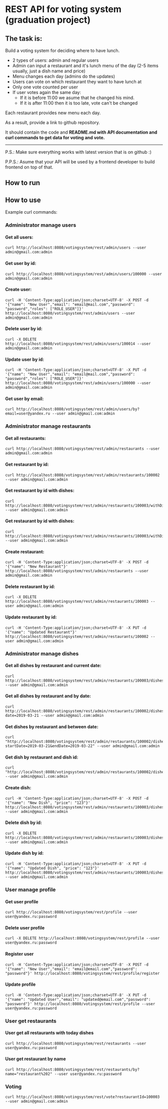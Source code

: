 # REST API for voting system (graduation project)

## The task is:
Build a voting system for deciding where to have lunch.

 * 2 types of users: admin and regular users
 * Admin can input a restaurant and it's lunch menu of the day (2-5 items usually, just a dish name and price)
 * Menu changes each day (admins do the updates)
 * Users can vote on which restaurant they want to have lunch at
 * Only one vote counted per user
 * If user votes again the same day:
    - If it is before 11:00 we asume that he changed his mind.
    - If it is after 11:00 then it is too late, vote can't be changed

Each restaurant provides new menu each day.

As a result, provide a link to github repository.

It should contain the code and **README.md with API documentation and curl commands to get data for voting and vote.**

-----------------------------
P.S.: Make sure everything works with latest version that is on github :)

P.P.S.: Asume that your API will be used by a frontend developer to build frontend on top of that.

## How to run

## How to use
Example curl commands:
### Administrator manage users
#### Get all users:
```
curl http://localhost:8080/votingsystem/rest/admin/users --user admin@gmail.com:admin
```

#### Get user by id:
```
curl http://localhost:8080/votingsystem/rest/admin/users/100000 --user admin@gmail.com:admin
```

#### Create user:
```
curl -H 'Content-Type:application/json;charset=UTF-8' -X POST -d '{"name": "New User","email": "email@mail.com","password": "password","roles": ["ROLE_USER"]}' http://localhost:8080/votingsystem/rest/admin/users --user admin@gmail.com:admin
```

#### Delete user by id:
```
curl -X DELETE http://localhost:8080/votingsystem/rest/admin/users/100014 --user admin@gmail.com:admin
```

#### Update user by id:
```
curl -H 'Content-Type:application/json;charset=UTF-8' -X PUT -d '{"name": "New User","email": "email@mail.com","password": "password","roles": ["ROLE_USER"]}' http://localhost:8080/votingsystem/rest/admin/users/100000 --user admin@gmail.com:admin
```

#### Get user by email:
```
curl http://localhost:8080/votingsystem/rest/admin/users/by?email=user@yandex.ru --user admin@gmail.com:admin
```

### Administrator manage restaurants
#### Get all restaurants:
```
curl http://localhost:8080/votingsystem/rest/admin/restaurants --user admin@gmail.com:admin
```

#### Get restaurant by id:
```
curl http://localhost:8080/votingsystem/rest/admin/restaurants/100002 --user admin@gmail.com:admin
```

#### Get restaurant by id with dishes:
```
curl http://localhost:8080/votingsystem/rest/admin/restaurants/100003/withDishes --user admin@gmail.com:admin
```

#### Get restaurant by id with dishes:
```
curl http://localhost:8080/votingsystem/rest/admin/restaurants/100003/withDishes --user admin@gmail.com:admin
```

#### Create restaurant:
```
curl -H 'Content-Type:application/json;charset=UTF-8' -X POST -d '{"name": "New Restaurant"}' http://localhost:8080/votingsystem/rest/admin/restaurants --user admin@gmail.com:admin
```

#### Delete restaurant by id:
```
curl -X DELETE http://localhost:8080/votingsystem/rest/admin/restaurants/100003 --user admin@gmail.com:admin
```

#### Update restaurant by id:
```
curl -H 'Content-Type:application/json;charset=UTF-8' -X PUT -d '{"name": "Updated Restaurant"}' http://localhost:8080/votingsystem/rest/admin/restaurants/100002 --user admin@gmail.com:admin
```

### Administrator manage dishes
#### Get all dishes by restaurant and current date:
```
curl http://localhost:8080/votingsystem/rest/admin/restaurants/100003/dishes --user admin@gmail.com:admin
```

#### Get all dishes by restaurant and by date:
```
curl http://localhost:8080/votingsystem/rest/admin/restaurants/100002/dishes?date=2019-03-21 --user admin@gmail.com:admin
```

#### Get dishes by restaurant and between date:
```
curl "http://localhost:8080/votingsystem/rest/admin/restaurants/100002/dishes/filter?startDate=2019-03-21&endDate=2019-03-22" --user admin@gmail.com:admin
```

#### Get dish by restaurant and dish id:
```
curl "http://localhost:8080/votingsystem/rest/admin/restaurants/100002/dishes/100005" --user admin@gmail.com:admin
```

#### Create dish:
```
curl -H 'Content-Type:application/json;charset=UTF-8' -X POST -d '{"name": "New Dish", "price": "123"}' http://localhost:8080/votingsystem/rest/admin/restaurants/100003/dishes --user admin@gmail.com:admin
```

#### Delete dish by id:
```
curl -X DELETE http://localhost:8080/votingsystem/rest/admin/restaurants/100003/dishes/100006 --user admin@gmail.com:admin
```

#### Update dish by id:
```
curl -H 'Content-Type:application/json;charset=UTF-8' -X PUT -d '{"name": "Updated Dish", "price": "123"}' http://localhost:8080/votingsystem/rest/admin/restaurants/100003/dishes/100012 --user admin@gmail.com:admin
```

### User manage profile
#### Get user profile
```
curl http://localhost:8080/votingsystem/rest/profile --user user@yandex.ru:password
```

#### Delete user profile
```
curl -X DELETE http://localhost:8080/votingsystem/rest/profile --user user@yandex.ru:password
```

#### Register user
```
curl -H 'Content-Type:application/json;charset=UTF-8' -X POST -d '{"name": "New User","email": "email@email.com","password": "password"}' http://localhost:8080/votingsystem/rest/profile/register
```

#### Update profile
```
curl -H 'Content-Type:application/json;charset=UTF-8' -X PUT -d '{"name": "Updated User","email": "updated@email.com","password": "password"}' http://localhost:8080/votingsystem/rest/profile --user user@yandex.ru:password
```

### User get restaurants
#### User get all restaurants with today dishes 
```
curl http://localhost:8080/votingsystem/rest/restaurants --user user@yandex.ru:password
```

#### User get restaurant by name
```
curl http://localhost:8080/votingsystem/rest/restaurants/by?name="restaurant%202" --user user@yandex.ru:password
```

### Voting
```
curl http://localhost:8080/votingsystem/rest/vote?restaurantId=100003 --user admin@gmail.com:admin
```



